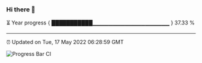 ### Hi there 👋

⏳ Year progress { ███████████▁▁▁▁▁▁▁▁▁▁▁▁▁▁▁▁▁▁▁ } 37.33 %

---

⏰ Updated on Tue, 17 May 2022 06:28:59 GMT

![Progress Bar CI](https://github.com/ZhaoGui/ZhaoGui/workflows/Progress%20Bar%20CI/badge.svg)
